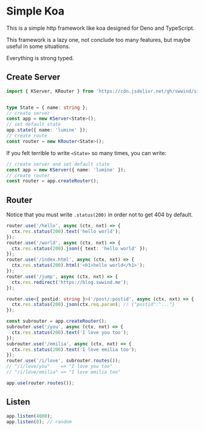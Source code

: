 # Simple Koa

This is a simple http framework like koa designed for Deno and TypeScript.

This framework is a lazy one, not conclude too many features, but maybe useful in some situations.

Everything is strong typed.

## Create Server

```ts
import { KServer, KRouter } from 'https://cdn.jsdelivr.net/gh/swwind/simple-koa/mod.ts';


type State = { name: string };
// create server
const app = new KServer<State>();
// set default state
app.state({ name: 'lumine' });
// create route
const router = new KRouter<State>();

```

If you felt terrible to write `<State>` so many times, you can write:

```ts
// create server and set default state
const app = new KServer({ name: 'lumine' });
// create router
const router = app.createRouter();
```

## Router

Notice that you must write `.status(200)` in order not to get 404 by default.

```ts
router.use('/hello', async (ctx, nxt) => {
  ctx.res.status(200).text('hello world');
});
router.use('/world', async (ctx, nxt) => {
  ctx.res.status(200).json({ text: 'hello world' });
});
router.use('/index.html', async (ctx, nxt) => {
  ctx.res.status(200).html('<h1>hello world</h1>');
});
router.use('/jump', async (ctx, nxt) => {
  ctx.res.redirect('https://blog.swwind.me');
});

router.use<{ postid: string }>('/post/:postid', async (ctx, nxt) => {
  ctx.res.status(200).json(ctx.req.param); // {"postid":"..."}
});

const subrouter = app.createRouter();
subrouter.use('/you', async (ctx, nxt) => {
  ctx.res.status(200).text('I love you too');
});
subrouter.use('/emilia', async (ctx, nxt) => {
  ctx.res.status(200).text('I love emilia too');
});
router.use('/i/love', subrouter.routes());
// "/i/love/you"    => "I love you too"
// "/i/love/emilia" => "I love emilia too"

app.use(router.routes());
```

## Listen

```ts
app.listen(4000);
app.listen(0); // random
```

